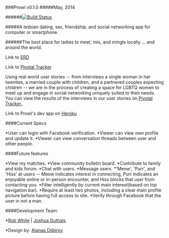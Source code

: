 ###Prowl v0.1.0
#####May, 2014

######[![Build Status](https://travis-ci.org/zioplox11/Prowl.svg?branch=develop)](https://travis-ci.org/zioplox11/Prowl)

#####A lesbian dating, sex, friendship, and social networking app for computer or smartphone.

######The best place for ladies to meet, mix, and mingle locally ... and around the world.

Link to [ERD ](https://github.com/zioplox11/prowl/blob/master/erd.pdf)

Link to [Pivotal Tracker](https://www.pivotaltracker.com/s/projects/1077142)

Using real world user stories -- from interviews a single woman in her twenties, a married couple with children, and a  partnered couples expecting children -- we are in the process of creating a space for LGBTQ women to meet up and engage in social networking uniquely suited to their needs. You can view the results of the interviews in our user stories on [Pivotal Tracker.](https://www.pivotaltracker.com/s/projects/1077142)

Link to Prowl's dev app on [Heroku](http://prowl-dev.herokuapp.com/)

####Current Specs

*User can login with Facebook verification.
*Viewer can view own profile and update it.
*Viewer can view conversation threads between user and other people.

####Future features

*View my matches.
*View community bulletin board.
*Contribute to family and kids forum.
*Chat with users.
*Message users.
*'Meow', 'Purr', and 'Hiss' at users -- Meow indicates interest in connecting, Purr indicates an enjoyable online or in-person encounter, and Hiss blocks that user from contacting you.
*Filter intelligently by current main interest(based on top navigation bar).
*Require at least two photos, including a clear main profile picture before having full access to site.
*Verify through Facebook that the user in not a man.





####Development Team:

*[Rob White](https://github.com/andimrob) | [Joshua Guthals](https://github.com/zioplox11)

*Design by:  [Atanas Djibirov](http://cargocollective.com/nascodesign)




